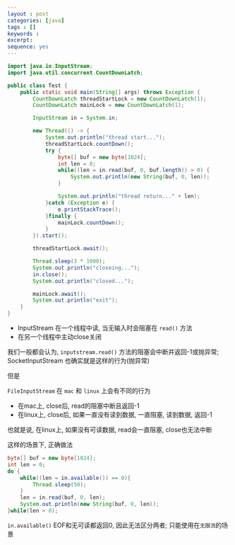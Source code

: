 ```yaml
---
layout : post
categories: [java]
tags : []
keywords :
excerpt:
sequence: yes
---
```


```java
import java.io.InputStream;
import java.util.concurrent.CountDownLatch;

public class Test {
    public static void main(String[] args) throws Exception {
        CountDownLatch threadStartLock = new CountDownLatch(1);
        CountDownLatch mainLock = new CountDownLatch(1);

        InputStream in = System.in;

        new Thread(() -> {
            System.out.println("thread start...");
            threadStartLock.countDown();
            try {
                byte[] buf = new byte[1024];
                int len = 0;
                while((len = in.read(buf, 0, buf.length)) > 0) {
                    System.out.println(new String(buf, 0, len));
                }

                System.out.println("thread return..." + len);
            }catch (Exception e) {
                e.printStackTrace();
            }finally {
                mainLock.countDown();
            }
        }).start();

        threadStartLock.await();

        Thread.sleep(3 * 1000);
        System.out.println("closeing...");
        in.close();
        System.out.println("closed...");

        mainLock.await();
        System.out.println("exit");
    }
}
```

* InputStream 在一个线程中读, 当无输入时会阻塞在 `read()` 方法
* 在另一个线程中主动close关闭

我们一般都会认为, `inputstream.read()` 方法的阻塞会中断并返回-1或抛异常; SocketInputStream 也确实就是这样的行为(抛异常)

但是

`FileInputStream` 在 `mac` 和 `linux` 上会有不同的行为

* 在mac上, close后, read的阻塞中断且返回-1
* 在linux上, close后, 如果一直没有读到数据, 一直阻塞, 读到数据, 返回-1

也就是说, 在linux上, 如果没有可读数据, read会一直阻塞, close也无法中断

这样的场景下, 正确做法

```java
byte[] buf = new byte[1024];
int len = 0;
do {
	while((len = in.available()) == 0){
		Thread.sleep(50);
	}
	len = in.read(buf, 0, len);
	System.out.println(new String(buf, 0, len));
}while(len > 0);
```

`in.available()` EOF和无可读都返回0, 因此无法区分两者; 只能使用在`无限流`的场景
